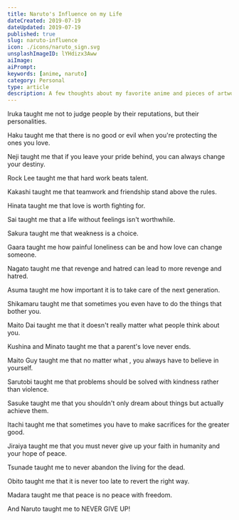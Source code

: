 ```yaml
---
title: Naruto's Influence on my Life
dateCreated: 2019-07-19
dateUpdated: 2019-07-19
published: true
slug: naruto-influence
icon: ./icons/naruto_sign.svg
unsplashImageID: lYHdizx3Aww
aiImage:
aiPrompt:
keywords: [anime, naruto]
category: Personal
type: article
description: A few thoughts about my favorite anime and pieces of artwork in general. Mainly, how it impacted my life.
---
```


Iruka taught me not to judge people by their reputations, but their personalities.

Haku taught me that there is no good or evil when you're protecting the ones you love.

Neji taught me that if you leave your pride behind, you can always change your destiny.

Rock Lee taught me that hard work beats talent.

Kakashi taught me that teamwork and friendship stand above the rules.

Hinata taught me that love is worth fighting for.

Sai taught me that a life without feelings isn't worthwhile.

Sakura taught me that weakness is a choice.

Gaara taught me how painful loneliness can be and how love can change someone.

Nagato taught me that revenge and hatred can lead to more revenge and hatred.

Asuma taught me how important it is to take care of the next generation.

Shikamaru taught me that sometimes you even have to do the things that bother you.

Maito Dai taught me that it doesn't really matter what people think about you.

Kushina and Minato taught me that a parent's love never ends.

Maito Guy taught me that no matter what , you always have to believe in yourself.

Sarutobi taught me that problems should be solved with kindness rather than violence.

Sasuke taught me that you shouldn't only dream about things but actually achieve them.

Itachi taught me that sometimes you have to make sacrifices for the greater good.

Jiraiya taught me that you must never give up your faith in humanity and your hope of peace.

Tsunade taught me to never abandon the living for the dead.

Obito taught me that it is never too late to revert the right way.

Madara taught me that peace is no peace with freedom.

And Naruto taught me to NEVER GIVE UP!
